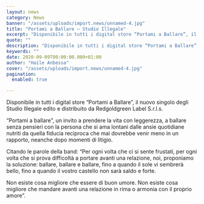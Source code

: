 ```yaml
---
layout: news
category: News
banner: "/assets/uploads/import.news/unnamed-4.jpg"
title: "Portami a Ballare – Studio Illegale"
excerpt: "Disponibile in tutti i digital store “Portami a Ballare”, il nuovo singolo degli Studio Illegale edito e distribuito da Redgoldgreen Label S.r.l.s. “Portami a ballare”, un invito a prendere la vita con leggerezza, a ballare senza pensieri con la persona che si ama lontani dalle ansie quotidiane nutriti da quella fiducia reciproca che mai dovrebbe [&hellip"
quote: ""
description: "Disponibile in tutti i digital store “Portami a Ballare”, il nuovo singolo degli Studio Illegale edito e distribuito da Redgoldgreen Label S.r.l.s. “Portami a ballare”, un invito a prendere la vita con leggerezza, a ballare senza pensieri con la persona che si ama lontani dalle ansie quotidiane nutriti da quella fiducia reciproca che mai dovrebbe [&hellip"
keywords: ""
date: 2020-09-09T00:00:00.000+01:00
author: "Haile Anbessa"
cover: "/assets/uploads/import.news/unnamed-4.jpg"
pagination:
  enabled: true

---
```


Disponibile in tutti i digital store “Portami a Ballare”, il nuovo singolo degli Studio Illegale edito e distribuito da Redgoldgreen Label S.r.l.s.

“Portami a ballare”, un invito a prendere la vita con leggerezza, a ballare senza pensieri con la persona che si ama lontani dalle ansie quotidiane nutriti da quella fiducia reciproca che mai dovrebbe venir meno in un rapporto, neanche dopo momenti di litigio.

Citando le parole della band: “Per ogni volta che ci si sente frustati, per ogni volta che si prova difficoltà a portare avanti una relazione, noi, proponiamo la soluzione: ballare, ballare e ballare, fino a quando il sole vi sembrerà bello, fino a quando il vostro castello non sarà saldo e forte.

Non esiste cosa migliore che essere di buon umore. Non esiste cosa migliore che mandare avanti una relazione in rima o armonia con il proprio amore”.